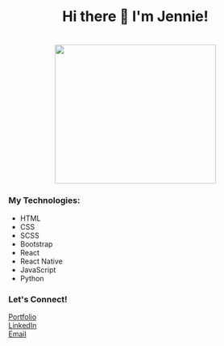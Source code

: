 <div id="header" align="center">
  <h1>Hi there 👋 I'm Jennie!<h1>
  <img src="https://media.giphy.com/media/scZPhLqaVOM1qG4lT9/giphy.gif" height="275px" width="320px"/>
</div>

### My Technologies:                                                           
* HTML
* CSS
* SCSS
* Bootstrap
* React
* React Native
* JavaScript
* Python
   
### Let's Connect!
[Portfolio](https://www.jennie-mauch.io)<br />
[LinkedIn](https://linkedin/in/devjenniem)<br />
[Email](mailto:dev_jenniem@outlook.com)
    
            
    
